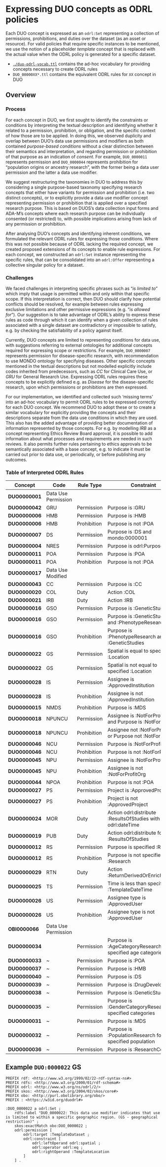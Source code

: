 # Expressing DUO concepts as ODRL policies

Each DUO concept is expressed as an `odrl:Set` representing a collection of permissions, prohibitions, and duties over the dataset (as an asset or resource). For valid policies that require specific instances to be mentioned, we use the notion of a placeholder _template_ concept that is replaced with the actual value when the ODRL policy is generated for a specific dataset.

- [`./duo-odrl-vocab.ttl`](./duo-odrl-vocab.ttl) contains the ad-hoc vocabulary for providing concepts necessary to create ODRL rules
- `DUO_00000XX*.ttl` contains the equivalent ODRL rules for `XX` concept in DUO

## Overview

### Process

For each concept in DUO, we first sought to identify the constraints or
conditions by interpreting the textual description and identifying
whether it related to a permission, prohibition, or obligation, and the
specific context of how those are to be applied. In doing this, we
observed duplicity and overlap between DUO’s data use permissions and
modifiers as both contained *purpose-based conditions* without a clear
distinction between their semantics and interpretation, and regarding
permission or prohibition of that purpose as an indication of *consent*.
For example, `DUO_0000011` represents permission and `DUO_0000044`
represents prohibition for “population origins or ancestry research”,
with the former being a data user permission and the latter a data use
modifier.

We suggest restructuring the taxonomies in DUO to address this by
considering a single purpose-based taxonomy specifying research concepts
that either have variants for permission and prohibition (i.e. two
distinct concepts), or to explicitly provide a data use modifier concept
representing permission or prohibition that is applied over a specified
research purpose. This is based on DUOS’s data collection input forms
and ADA-M’s concepts where each research purpose can be individually
consented (or restricted) to, with possible implications arising from
lack of any permission or prohibition.

After analysing DUO’s concepts and identifying inherent conditions, we
formulated the relevant ODRL rules for expressing those conditions.
Where this was not possible because of ODRL lacking the required
concept, we created proposed extensions of its concepts to enable rule
expressions. For each concept, we constructed an `odrl:Set` instance
representing the specific rules, that can be consolidated into an 
`odrl:Offer` representing a collective singular policy for a dataset.

### Challenges

We faced challenges in interpreting specific phrases such as “*is
limited to*” which imply that usage is permitted within and only within
that specific scope. If this interpretation is correct, then DUO should
clarify how potential conflicts should be resolved, for example between
rules expressing exclusive limitations and other permissive expressions
(e.g. “*is allowed for*”). Our suggestion is to take advantage of ODRL’s
ability to express these rules as code through which it can identify
when a given collection of rules associated with a single dataset are
contradictory or impossible to satisfy, e.g. by checking the
satisfiability of a policy against itself.

Currently, DUO concepts are limited to representing conditions for data
use, with suggestions referring to external ontologies for additional
concepts required for expressing scope or restrictions. For example,
`DUO_0000007` represents permission for disease-specific research, with
recommendation to use MONDO ontology for specifying diseases. Other
specific concepts mentioned in the textual descriptions but not modelled
explicitly include codes inherited from predecessors, such as *CC* for
Clinical Care Use, or *GRU* for General Research Use. Expressing ODRL
rules requires these concepts to be explicitly defined e.g. as *Disease*
for the disease-specific research, upon which permissions or
prohibitions are then expressed.

For our implementation, we identified and collected such ‘missing terms’
into an ad-hoc vocabulary to permit ODRL rules to be expressed correctly
for each DUO concept. We recommend DUO to adopt these or to create a
similar vocabulary for explicitly providing the concepts and their
descriptions separate from the data use conditions in which they are
used. This also has the added advantage of providing better
documentation of information represented by those concepts. For e.g. by
modelling *IRB* as a concept representing Ethics Review Board approval,
it is possible to add information about what processes and requirements
are needed in such reviews. It also permits further rules pertaining to
ethics approvals to be semantically associated with a base concept, e.g.
to indicate it must be carried out prior to data use, or periodically,
or before publishing any outcomes.

### Table of Interpreted ODRL Rules

| **Concept**    | **Code**            | **Rule Type** | **Constraint**                                               | **Placeholder**      |
|----------------|---------------------|---------------|--------------------------------------------------------------|----------------------|
| **DUO0000001** | Data Use Permission |
| **DUO0000042** | GRU                 | Permission    | Purpose is :GRU                                              | ~                    |
| **DUO0000006** | HMB                 | Permission    | Purpose is :HMB                                              | ~                    |
| **DUO0000006** | HMB                 | Prohibition   | Purpose is not :POA                                          | ~                    |
| **DUO0000007** | DS                  | Permission    | Purpose is :DS and mondo:0000001                             | :TemplateDisease     |
| **DUO0000004** | NRES                | Permission    | Purpose is odrl:Purpose                                      | ~                    |
| **DUO0000011** | POA                 | Permission    | Purpose is :POA                                              | ~                    |
| **DUO0000011** | POA                 | Prohibition   | Purpose is not :POA                                          | ~                    |
| **DUO0000017** | Data Use Modified   |
| **DUO0000043** | CC                  | Permission    | Purpose is :CC                                               | ~                    |
| **DUO0000020** | COL                 | Duty          | Action :COL                                                  | ~                    |
| **DUO0000021** | IRB                 | Duty          | Action :IRB                                                  | ~                    |
| **DUO0000016** | GSO                 | Permission    | Purpose is :GeneticStudies                                   | ~                    |
| **DUO0000016** | GSO                 | Permission    | Purpose is :GeneticStudies and :PhenotypeResearch            | ~                    |
| **DUO0000016** | GSO                 | Prohibition   | Purpose is :PhenotypeResearch and not :GeneticStudies        | ~                    |
| **DUO0000022** | GS                  | Permission    | Spatial is equal to specified :Location                      | :TemplateLocation    |
| **DUO0000022** | GS                  | Permission    | Spatial is not equal to specified :Location                  | :TemplateLocation    |
| **DUO0000028** | IS                  | Permission    | Assignee is :ApprovedInstitution                             | :TemplateInstitution |
| **DUO0000028** | IS                  | Prohibition   | Assignee is not :ApprovedInstitution                         | :TemplateInstitution |
| **DUO0000015** | NMDS                | Prohibition   | Purpose is :MDS                                              | ~                    |
| **DUO0000018** | NPUNCU              | Permission    | Assignee is :NotForProfitOrg and Purpose is :NotForProfit    | ~                    |
| **DUO0000018** | NPUNCU              | Prohibition   | Assignee not :NotForProfitOrg or Purpose not :NotForProfit   | ~                    |
| **DUO0000046** | NCU                 | Permission    | Purpose is :NotForProfit                                     | ~                    |
| **DUO0000046** | NCU                 | Prohibition   | Purpose is not :NotForProfit                                 | ~                    |
| **DUO0000045** | NPU                 | Permission    | Assignee is :NotForProfitOrg                                 | ~                    |
| **DUO0000045** | NPU                 | Prohibition   | Assignee is not :NotForProfitOrg                             | ~                    |
| **DUO0000044** | NPOA                | Prohibition   | Purpose is not :POA                                          | ~                    |
| **DUO0000027** | PS                  | Permission    | Project is :ApprovedProject                                  | :TemplateProject     |
| **DUO0000027** | PS                  | Prohibition   | Project is not :ApprovedProject                              | :TemplateProject     |
| **DUO0000024** | MOR                 | Duty          | Action odrl:distribute :ResultsOfStudies with odrl:dateTime  | :TemplateDateTime    |
| **DUO0000019** | PUB                 | Duty          | Action odrl:distribute for :ResultsOfStudies                 | ~                    |
| **DUO0000012** | RS                  | Permission    | Purpose is specified :Research                               | :TemplateResearch    |
| **DUO0000012** | RS                  | Prohibition   | Purpose is not specified :Research                           | :TemplateResearch    |
| **DUO0000029** | RTN                 | Duty          | Action :ReturnDerivedOrEnrichedData                          | ~                    |
| **DUO0000025** | TS                  | Permission    | Time is less than specified :TemplateDateTime                | :TemplateDateTime    |
| **DUO0000026** | US                  | Permission    | Assignee type is :ApprovedUser                               | :TemplateUser        |
| **DUO0000026** | US                  | Prohibition   | Assignee type is not :ApprovedUser                           | :TemplateUser        |
| **OBI0000066** | Data Use Permission |
| **DUO0000034** |                     | Permission    | Purpose is :AgeCategoryResearch for specified age categories | :TemplateAgeCategory |
| **DUO0000033** | ~                   | Permission    | Purpose is :POA                                              |                      |
| **DUO0000037** | ~                   | Permission    | Purpose is :HMB                                              |                      |
| **DUO0000040** | ~                   | Permission    | Purpose is :DS                                               |                      |
| **DUO0000039** | ~                   | Permission    | Purpose is :DrugDevelopment                                  |                      |
| **DUO0000038** | ~                   | Permission    | Purpose is :GeneticStudies                                   |                      |
| **DUO0000035** | ~                   | Permission    | Purpose is :GenderCategoryResearch for specified categories  | :TemplateGender      |
| **DUO0000031** | ~                   | Permission    | Purpose is :MDS                                              |                      |
| **DUO0000032** | ~                   | Permission    | Purpose is :PopulationResearch for specified population      | :TemplatePopulation  |
| **DUO0000036** | ~                   | Permission    | Purpose is :ResearchControl                                  |                      |

## Example `DUO:0000022` GS

```turtle
PREFIX rdf: <http://www.w3.org/1999/02/22-rdf-syntax-ns#>
PREFIX rdfs: <http://www.w3.org/2000/01/rdf-schema#>
PREFIX odrl: <http://www.w3.org/ns/odrl/2/>
PREFIX skos: <http://www.w3.org/2004/02/skos/core#>
PREFIX obo: <http://purl.obolibrary.org/obo/>
PREFIX : <https://w3id.org/duodrl#>

:DUO_0000022 a odrl:Set ;
    rdfs:label "DUO_0000022: This data use modifier indicates that use is limited to within a specific geographic region. (GS - geographical restriction)" ;
    skos:exactMatch obo:DUO_0000022 ;
    odrl:permission [
        odrl:target :TemplateDataset ;
        odrl:constraint [
            odrl:leftOperand odrl:spatial ;
            odrl:operator odrl:eq ;
            odrl:rightOperand :TemplateLocation
        ]
    ] .
```
